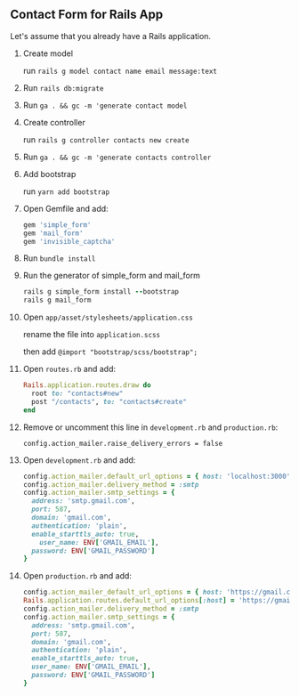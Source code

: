 ## Contact Form for Rails App
Let's assume that you already have a Rails application. 

1. Create model

   run `rails g model contact name email message:text`
   
2. Run `rails db:migrate`

3. Run `ga . && gc -m 'generate contact model`

4. Create controller

   run `rails g controller contacts new create`
   
5. Run `ga . && gc -m 'generate contacts controller`

6. Add bootstrap 

   run `yarn add bootstrap`

7. Open Gemfile and add:

   ```ruby
   gem 'simple_form'
   gem 'mail_form'
   gem 'invisible_captcha'
   ```
   
8. Run `bundle install`

9. Run the generator of simple_form and mail_form

   ```ruby
   rails g simple_form install --bootstrap
   rails g mail_form
   ```

10. Open `app/asset/stylesheets/application.css`

    rename the file into `application.scss`
    
    then add `@import "bootstrap/scss/bootstrap";`
 
11. Open `routes.rb` and add:

    ```ruby
    Rails.application.routes.draw do
      root to: "contacts#new"
      post "/contacts", to: "contacts#create"
    end
    ```
    
12. Remove or uncomment this line in `development.rb` and `production.rb`:

    `config.action_mailer.raise_delivery_errors = false`
    
13. Open `development.rb` and add:

    ```ruby
    config.action_mailer.default_url_options = { host: 'localhost:3000' }
    config.action_mailer.delivery_method = :smtp
    config.action_mailer.smtp_settings = {
      address: 'smtp.gmail.com',
      port: 587,
      domain: 'gmail.com',
      authentication: 'plain',
      enable_starttls_auto: true,
        user_name: ENV['GMAIL_EMAIL'],
      password: ENV['GMAIL_PASSWORD']
    }
    ```
    
14. Open `production.rb` and add:

    ```ruby
    config.action_mailer_default_url_options = { host: 'https://gmail.com' }
    Rails.application.routes.default_url_options[:host] = 'https://gmail.com'
    config.action_mailer.delivery_method = :smtp
    config.action_mailer.smtp_settings = {
      address: 'smtp.gmail.com',
      port: 587,
      domain: 'gmail.com',
      authentication: 'plain',
      enable_starttls_auto: true,
      user_name: ENV['GMAIL_EMAIL'],
      password: ENV['GMAIL_PASSWORD']
    }
    ```
